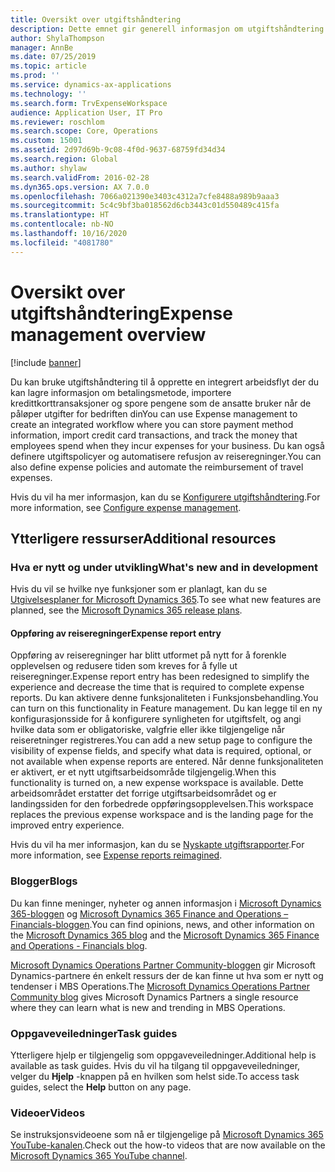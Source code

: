 ```yaml
---
title: Oversikt over utgiftshåndtering
description: Dette emnet gir generell informasjon om utgiftshåndtering og koblinger til flere ressurser. Du kan bruke utgiftshåndtering til å opprette en integrert arbeidsflyt der du kan lagre informasjon om betalingsmetode, importere kredittkorttransaksjoner og spore pengene som de ansatte bruker når de påløper utgifter for bedriften din
author: ShylaThompson
manager: AnnBe
ms.date: 07/25/2019
ms.topic: article
ms.prod: ''
ms.service: dynamics-ax-applications
ms.technology: ''
ms.search.form: TrvExpenseWorkspace
audience: Application User, IT Pro
ms.reviewer: roschlom
ms.search.scope: Core, Operations
ms.custom: 15001
ms.assetid: 2d97d69b-9c08-4f0d-9637-68759fd34d34
ms.search.region: Global
ms.author: shylaw
ms.search.validFrom: 2016-02-28
ms.dyn365.ops.version: AX 7.0.0
ms.openlocfilehash: 7066a021390e3403c4312a7cfe8488a989b9aaa3
ms.sourcegitcommit: 5c4c9bf3ba018562d6cb3443c01d550489c415fa
ms.translationtype: HT
ms.contentlocale: nb-NO
ms.lasthandoff: 10/16/2020
ms.locfileid: "4081780"
---
```

# <a name="expense-management-overview"></a><span data-ttu-id="6897c-104">Oversikt over utgiftshåndtering</span><span class="sxs-lookup"><span data-stu-id="6897c-104">Expense management overview</span></span>

[!include [banner](../includes/banner.md)]

<span data-ttu-id="6897c-105">Du kan bruke utgiftshåndtering til å opprette en integrert arbeidsflyt der du kan lagre informasjon om betalingsmetode, importere kredittkorttransaksjoner og spore pengene som de ansatte bruker når de påløper utgifter for bedriften din</span><span class="sxs-lookup"><span data-stu-id="6897c-105">You can use Expense management to create an integrated workflow where you can store payment method information, import credit card transactions, and track the money that employees spend when they incur expenses for your business.</span></span> <span data-ttu-id="6897c-106">Du kan også definere utgiftspolicyer og automatisere refusjon av reiseregninger.</span><span class="sxs-lookup"><span data-stu-id="6897c-106">You can also define expense policies and automate the reimbursement of travel expenses.</span></span>

<span data-ttu-id="6897c-107">Hvis du vil ha mer informasjon, kan du se [Konfigurere utgiftshåndtering](plan-expense-management.md).</span><span class="sxs-lookup"><span data-stu-id="6897c-107">For more information, see [Configure expense management](plan-expense-management.md).</span></span>

## <a name="additional-resources"></a><span data-ttu-id="6897c-108">Ytterligere ressurser</span><span class="sxs-lookup"><span data-stu-id="6897c-108">Additional resources</span></span>

### <a name="whats-new-and-in-development"></a><span data-ttu-id="6897c-109">Hva er nytt og under utvikling</span><span class="sxs-lookup"><span data-stu-id="6897c-109">What's new and in development</span></span>

<span data-ttu-id="6897c-110">Hvis du vil se hvilke nye funksjoner som er planlagt, kan du se [Utgivelsesplaner for Microsoft Dynamics 365](https://go.microsoft.com/fwlink/?linkid=2010158).</span><span class="sxs-lookup"><span data-stu-id="6897c-110">To see what new features are planned, see the [Microsoft Dynamics 365 release plans](https://go.microsoft.com/fwlink/?linkid=2010158).</span></span>

#### <a name="expense-report-entry"></a><span data-ttu-id="6897c-111">Oppføring av reiseregninger</span><span class="sxs-lookup"><span data-stu-id="6897c-111">Expense report entry</span></span>

<span data-ttu-id="6897c-112">Oppføring av reiseregninger har blitt utformet på nytt for å forenkle opplevelsen og redusere tiden som kreves for å fylle ut reiseregninger.</span><span class="sxs-lookup"><span data-stu-id="6897c-112">Expense report entry has been redesigned to simplify the experience and decrease the time that is required to complete expense reports.</span></span> <span data-ttu-id="6897c-113">Du kan aktivere denne funksjonaliteten i Funksjonsbehandling.</span><span class="sxs-lookup"><span data-stu-id="6897c-113">You can turn on this functionality in Feature management.</span></span> <span data-ttu-id="6897c-114">Du kan legge til en ny konfigurasjonsside for å konfigurere synligheten for utgiftsfelt, og angi hvilke data som er obligatoriske, valgfrie eller ikke tilgjengelige når reiseretninger registreres.</span><span class="sxs-lookup"><span data-stu-id="6897c-114">You can add a new setup page to configure the visibility of expense fields, and specify what data is required, optional, or not available when expense reports are entered.</span></span> <span data-ttu-id="6897c-115">Når denne funksjonaliteten er aktivert, er et nytt utgiftsarbeidsområde tilgjengelig.</span><span class="sxs-lookup"><span data-stu-id="6897c-115">When this functionality is turned on, a new expense workspace is available.</span></span> <span data-ttu-id="6897c-116">Dette arbeidsområdet erstatter det forrige utgiftsarbeidsområdet og er landingssiden for den forbedrede oppføringsopplevelsen.</span><span class="sxs-lookup"><span data-stu-id="6897c-116">This workspace replaces the previous expense workspace and is the landing page for the improved entry experience.</span></span>

<span data-ttu-id="6897c-117">Hvis du vil ha mer informasjon, kan du se [Nyskapte utgiftsrapporter](ExpenseWorkspaceNew.md).</span><span class="sxs-lookup"><span data-stu-id="6897c-117">For more information, see [Expense reports reimagined](ExpenseWorkspaceNew.md).</span></span>

### <a name="blogs"></a><span data-ttu-id="6897c-118">Blogger</span><span class="sxs-lookup"><span data-stu-id="6897c-118">Blogs</span></span>

<span data-ttu-id="6897c-119">Du kan finne meninger, nyheter og annen informasjon i [Microsoft Dynamics 365-bloggen](https://community.dynamics.com/b/msftdynamicsblog?c=Enterprise) og [Microsoft Dynamics 365 Finance and Operations – Financials-bloggen](https://community.dynamics.com/365/financeandoperations/b/financials).</span><span class="sxs-lookup"><span data-stu-id="6897c-119">You can find opinions, news, and other information on the [Microsoft Dynamics 365 blog](https://community.dynamics.com/b/msftdynamicsblog?c=Enterprise) and the [Microsoft Dynamics 365 Finance and Operations - Financials blog](https://community.dynamics.com/365/financeandoperations/b/financials).</span></span>

<span data-ttu-id="6897c-120">[Microsoft Dynamics Operations Partner Community-bloggen](https://community.dynamics.com/partner/b/operationspartnercommunityblog) gir Microsoft Dynamics-partnere én enkelt ressurs der de kan finne ut hva som er nytt og tendenser i MBS Operations.</span><span class="sxs-lookup"><span data-stu-id="6897c-120">The [Microsoft Dynamics Operations Partner Community blog](https://community.dynamics.com/partner/b/operationspartnercommunityblog) gives Microsoft Dynamics Partners a single resource where they can learn what is new and trending in MBS Operations.</span></span>

### <a name="task-guides"></a><span data-ttu-id="6897c-121">Oppgaveveiledninger</span><span class="sxs-lookup"><span data-stu-id="6897c-121">Task guides</span></span>

<span data-ttu-id="6897c-122">Ytterligere hjelp er tilgjengelig som oppgaveveiledninger.</span><span class="sxs-lookup"><span data-stu-id="6897c-122">Additional help is available as task guides.</span></span> <span data-ttu-id="6897c-123">Hvis du vil ha tilgang til oppgaveveiledninger, velger du **Hjelp** -knappen på en hvilken som helst side.</span><span class="sxs-lookup"><span data-stu-id="6897c-123">To access task guides, select the **Help** button on any page.</span></span>

### <a name="videos"></a><span data-ttu-id="6897c-124">Videoer</span><span class="sxs-lookup"><span data-stu-id="6897c-124">Videos</span></span>

<span data-ttu-id="6897c-125">Se instruksjonsvideoene som nå er tilgjengelige på [Microsoft Dynamics 365 YouTube-kanalen](https://www.youtube.com/channel/UCJGCg4rB3QSs8y_1FquelBQ).</span><span class="sxs-lookup"><span data-stu-id="6897c-125">Check out the how-to videos that are now available on the [Microsoft Dynamics 365 YouTube channel](https://www.youtube.com/channel/UCJGCg4rB3QSs8y_1FquelBQ).</span></span>
